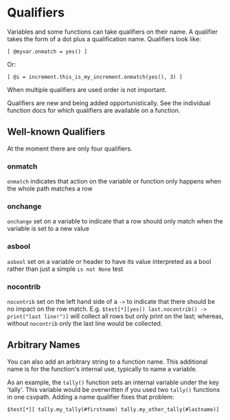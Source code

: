 
# Qualifiers

Variables and some functions can take qualifiers on their name. A qualifier takes the form of a dot plus a qualification name. Qualifiers look like:

    [ @myvar.onmatch = yes() ]

Or:

    [ @i = increment.this_is_my_increment.onmatch(yes(), 3) ]

When multiple qualifiers are used order is not important.

Qualifiers are new and being added opportunistically. See the individual function docs for which qualifiers are available on a function.


## Well-known Qualifiers
At the moment there are only four qualifiers.

### onmatch
`onmatch` indicates that action on the variable or function only happens when the whole path matches a row

### onchange
`onchange` set on a variable to indicate that a row should only match when the variable is set to a new value

### asbool
`asbool` set on a variable or header to have its value interpreted as a bool rather than just a simple `is not None` test

### nocontrib
`nocontrib` set on the left hand side of a `->` to indicate that there should be no impact on the row match. E.g. `$test[*][yes() last.nocontrib() -> print("last line!")]` will collect all rows but only print on the last; whereas, without `nocontrib` only the last line would be collected.


## Arbitrary Names
You can also add an arbitrary string to a function name. This additional name is for the function's internal use, typically to name a variable.

As an example, the `tally()` function sets an internal variable under the key 'tally'. This variable would be overwritten if you used two `tally()` functions in one csvpath. Adding a name qualifier fixes that problem:

    $test[*][ tally.my_tally(#firstname) tally.my_other_tally(#lastname)]








